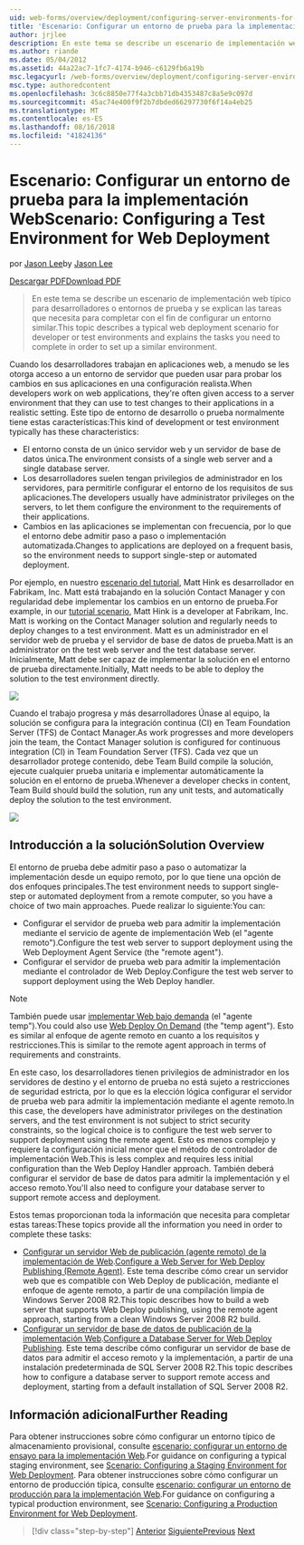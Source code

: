 ```yaml
---
uid: web-forms/overview/deployment/configuring-server-environments-for-web-deployment/scenario-configuring-a-test-environment-for-web-deployment
title: 'Escenario: Configurar un entorno de prueba para la implementación Web | Microsoft Docs'
author: jrjlee
description: En este tema se describe un escenario de implementación web típico para desarrolladores o entornos de prueba y se explican las tareas que necesita para completar con el fin de configurar un si...
ms.author: riande
ms.date: 05/04/2012
ms.assetid: 44a22ac7-1fc7-4174-b946-c6129fb6a19b
msc.legacyurl: /web-forms/overview/deployment/configuring-server-environments-for-web-deployment/scenario-configuring-a-test-environment-for-web-deployment
msc.type: authoredcontent
ms.openlocfilehash: 3c6c8850e77f4a3cbb71db4353487c8a5e9c097d
ms.sourcegitcommit: 45ac74e400f9f2b7dbded66297730f6f14a4eb25
ms.translationtype: MT
ms.contentlocale: es-ES
ms.lasthandoff: 08/16/2018
ms.locfileid: "41824136"
---
```

<a name="scenario-configuring-a-test-environment-for-web-deployment"></a><span data-ttu-id="47009-103">Escenario: Configurar un entorno de prueba para la implementación Web</span><span class="sxs-lookup"><span data-stu-id="47009-103">Scenario: Configuring a Test Environment for Web Deployment</span></span>
====================
<span data-ttu-id="47009-104">por [Jason Lee](https://github.com/jrjlee)</span><span class="sxs-lookup"><span data-stu-id="47009-104">by [Jason Lee](https://github.com/jrjlee)</span></span>

[<span data-ttu-id="47009-105">Descargar PDF</span><span class="sxs-lookup"><span data-stu-id="47009-105">Download PDF</span></span>](https://msdnshared.blob.core.windows.net/media/MSDNBlogsFS/prod.evol.blogs.msdn.com/CommunityServer.Blogs.Components.WeblogFiles/00/00/00/63/56/8130.DeployingWebAppsInEnterpriseScenarios.pdf)

> <span data-ttu-id="47009-106">En este tema se describe un escenario de implementación web típico para desarrolladores o entornos de prueba y se explican las tareas que necesita para completar con el fin de configurar un entorno similar.</span><span class="sxs-lookup"><span data-stu-id="47009-106">This topic describes a typical web deployment scenario for developer or test environments and explains the tasks you need to complete in order to set up a similar environment.</span></span>


<span data-ttu-id="47009-107">Cuando los desarrolladores trabajan en aplicaciones web, a menudo se les otorga acceso a un entorno de servidor que pueden usar para probar los cambios en sus aplicaciones en una configuración realista.</span><span class="sxs-lookup"><span data-stu-id="47009-107">When developers work on web applications, they're often given access to a server environment that they can use to test changes to their applications in a realistic setting.</span></span> <span data-ttu-id="47009-108">Este tipo de entorno de desarrollo o prueba normalmente tiene estas características:</span><span class="sxs-lookup"><span data-stu-id="47009-108">This kind of development or test environment typically has these characteristics:</span></span>

- <span data-ttu-id="47009-109">El entorno consta de un único servidor web y un servidor de base de datos única.</span><span class="sxs-lookup"><span data-stu-id="47009-109">The environment consists of a single web server and a single database server.</span></span>
- <span data-ttu-id="47009-110">Los desarrolladores suelen tengan privilegios de administrador en los servidores, para permitirle configurar el entorno de los requisitos de sus aplicaciones.</span><span class="sxs-lookup"><span data-stu-id="47009-110">The developers usually have administrator privileges on the servers, to let them configure the environment to the requirements of their applications.</span></span>
- <span data-ttu-id="47009-111">Cambios en las aplicaciones se implementan con frecuencia, por lo que el entorno debe admitir paso a paso o implementación automatizada.</span><span class="sxs-lookup"><span data-stu-id="47009-111">Changes to applications are deployed on a frequent basis, so the environment needs to support single-step or automated deployment.</span></span>

<span data-ttu-id="47009-112">Por ejemplo, en nuestro [escenario del tutorial](../deploying-web-applications-in-enterprise-scenarios/enterprise-web-deployment-scenario-overview.md), Matt Hink es desarrollador en Fabrikam, Inc. Matt está trabajando en la solución Contact Manager y con regularidad debe implementar los cambios en un entorno de prueba.</span><span class="sxs-lookup"><span data-stu-id="47009-112">For example, in our [tutorial scenario](../deploying-web-applications-in-enterprise-scenarios/enterprise-web-deployment-scenario-overview.md), Matt Hink is a developer at Fabrikam, Inc. Matt is working on the Contact Manager solution and regularly needs to deploy changes to a test environment.</span></span> <span data-ttu-id="47009-113">Matt es un administrador en el servidor web de prueba y el servidor de base de datos de prueba.</span><span class="sxs-lookup"><span data-stu-id="47009-113">Matt is an administrator on the test web server and the test database server.</span></span> <span data-ttu-id="47009-114">Inicialmente, Matt debe ser capaz de implementar la solución en el entorno de prueba directamente.</span><span class="sxs-lookup"><span data-stu-id="47009-114">Initially, Matt needs to be able to deploy the solution to the test environment directly.</span></span>

![](scenario-configuring-a-test-environment-for-web-deployment/_static/image1.png)

<span data-ttu-id="47009-115">Cuando el trabajo progresa y más desarrolladores Únase al equipo, la solución se configura para la integración continua (CI) en Team Foundation Server (TFS) de Contact Manager.</span><span class="sxs-lookup"><span data-stu-id="47009-115">As work progresses and more developers join the team, the Contact Manager solution is configured for continuous integration (CI) in Team Foundation Server (TFS).</span></span> <span data-ttu-id="47009-116">Cada vez que un desarrollador protege contenido, debe Team Build compile la solución, ejecute cualquier prueba unitaria e implementar automáticamente la solución en el entorno de prueba.</span><span class="sxs-lookup"><span data-stu-id="47009-116">Whenever a developer checks in content, Team Build should build the solution, run any unit tests, and automatically deploy the solution to the test environment.</span></span>

![](scenario-configuring-a-test-environment-for-web-deployment/_static/image2.png)

## <a name="solution-overview"></a><span data-ttu-id="47009-117">Introducción a la solución</span><span class="sxs-lookup"><span data-stu-id="47009-117">Solution Overview</span></span>

<span data-ttu-id="47009-118">El entorno de prueba debe admitir paso a paso o automatizar la implementación desde un equipo remoto, por lo que tiene una opción de dos enfoques principales.</span><span class="sxs-lookup"><span data-stu-id="47009-118">The test environment needs to support single-step or automated deployment from a remote computer, so you have a choice of two main approaches.</span></span> <span data-ttu-id="47009-119">Puede realizar lo siguiente:</span><span class="sxs-lookup"><span data-stu-id="47009-119">You can:</span></span>

- <span data-ttu-id="47009-120">Configurar el servidor de prueba web para admitir la implementación mediante el servicio de agente de implementación Web (el "agente remoto").</span><span class="sxs-lookup"><span data-stu-id="47009-120">Configure the test web server to support deployment using the Web Deployment Agent Service (the "remote agent").</span></span>
- <span data-ttu-id="47009-121">Configurar el servidor de prueba web para admitir la implementación mediante el controlador de Web Deploy.</span><span class="sxs-lookup"><span data-stu-id="47009-121">Configure the test web server to support deployment using the Web Deploy handler.</span></span>

> [!NOTE]
> <span data-ttu-id="47009-122">También puede usar [implementar Web bajo demanda](https://technet.microsoft.com/library/ee517345(WS.10).aspx) (el "agente temp").</span><span class="sxs-lookup"><span data-stu-id="47009-122">You could also use [Web Deploy On Demand](https://technet.microsoft.com/library/ee517345(WS.10).aspx) (the "temp agent").</span></span> <span data-ttu-id="47009-123">Esto es similar al enfoque de agente remoto en cuanto a los requisitos y restricciones.</span><span class="sxs-lookup"><span data-stu-id="47009-123">This is similar to the remote agent approach in terms of requirements and constraints.</span></span>


<span data-ttu-id="47009-124">En este caso, los desarrolladores tienen privilegios de administrador en los servidores de destino y el entorno de prueba no está sujeto a restricciones de seguridad estricta, por lo que es la elección lógica configurar el servidor de prueba web para admitir la implementación mediante el agente remoto.</span><span class="sxs-lookup"><span data-stu-id="47009-124">In this case, the developers have administrator privileges on the destination servers, and the test environment is not subject to strict security constraints, so the logical choice is to configure the test web server to support deployment using the remote agent.</span></span> <span data-ttu-id="47009-125">Esto es menos complejo y requiere la configuración inicial menor que el método de controlador de implementación Web.</span><span class="sxs-lookup"><span data-stu-id="47009-125">This is less complex and requires less initial configuration than the Web Deploy Handler approach.</span></span> <span data-ttu-id="47009-126">También deberá configurar el servidor de base de datos para admitir la implementación y el acceso remoto.</span><span class="sxs-lookup"><span data-stu-id="47009-126">You'll also need to configure your database server to support remote access and deployment.</span></span>

<span data-ttu-id="47009-127">Estos temas proporcionan toda la información que necesita para completar estas tareas:</span><span class="sxs-lookup"><span data-stu-id="47009-127">These topics provide all the information you need in order to complete these tasks:</span></span>

- <span data-ttu-id="47009-128">[Configurar un servidor Web de publicación (agente remoto) de la implementación de Web](configuring-a-web-server-for-web-deploy-publishing-remote-agent.md).</span><span class="sxs-lookup"><span data-stu-id="47009-128">[Configure a Web Server for Web Deploy Publishing (Remote Agent)](configuring-a-web-server-for-web-deploy-publishing-remote-agent.md).</span></span> <span data-ttu-id="47009-129">Este tema describe cómo crear un servidor web que es compatible con Web Deploy de publicación, mediante el enfoque de agente remoto, a partir de una compilación limpia de Windows Server 2008 R2.</span><span class="sxs-lookup"><span data-stu-id="47009-129">This topic describes how to build a web server that supports Web Deploy publishing, using the remote agent approach, starting from a clean Windows Server 2008 R2 build.</span></span>
- <span data-ttu-id="47009-130">[Configurar un servidor de base de datos de publicación de la implementación Web](configuring-a-database-server-for-web-deploy-publishing.md).</span><span class="sxs-lookup"><span data-stu-id="47009-130">[Configure a Database Server for Web Deploy Publishing](configuring-a-database-server-for-web-deploy-publishing.md).</span></span> <span data-ttu-id="47009-131">Este tema describe cómo configurar un servidor de base de datos para admitir el acceso remoto y la implementación, a partir de una instalación predeterminada de SQL Server 2008 R2.</span><span class="sxs-lookup"><span data-stu-id="47009-131">This topic describes how to configure a database server to support remote access and deployment, starting from a default installation of SQL Server 2008 R2.</span></span>

## <a name="further-reading"></a><span data-ttu-id="47009-132">Información adicional</span><span class="sxs-lookup"><span data-stu-id="47009-132">Further Reading</span></span>

<span data-ttu-id="47009-133">Para obtener instrucciones sobre cómo configurar un entorno típico de almacenamiento provisional, consulte [escenario: configurar un entorno de ensayo para la implementación Web](scenario-configuring-a-staging-environment-for-web-deployment.md).</span><span class="sxs-lookup"><span data-stu-id="47009-133">For guidance on configuring a typical staging environment, see [Scenario: Configuring a Staging Environment for Web Deployment](scenario-configuring-a-staging-environment-for-web-deployment.md).</span></span> <span data-ttu-id="47009-134">Para obtener instrucciones sobre cómo configurar un entorno de producción típica, consulte [escenario: configurar un entorno de producción para la implementación Web](scenario-configuring-a-production-environment-for-web-deployment.md).</span><span class="sxs-lookup"><span data-stu-id="47009-134">For guidance on configuring a typical production environment, see [Scenario: Configuring a Production Environment for Web Deployment](scenario-configuring-a-production-environment-for-web-deployment.md).</span></span>

> [!div class="step-by-step"]
> <span data-ttu-id="47009-135">[Anterior](choosing-the-right-approach-to-web-deployment.md)
> [Siguiente](scenario-configuring-a-staging-environment-for-web-deployment.md)</span><span class="sxs-lookup"><span data-stu-id="47009-135">[Previous](choosing-the-right-approach-to-web-deployment.md)
[Next](scenario-configuring-a-staging-environment-for-web-deployment.md)</span></span>
